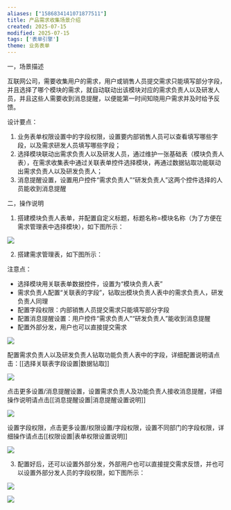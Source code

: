 ```yaml
---
aliases: ["1586834141071877511"]
title: 产品需求收集场景介绍
created: 2025-07-15
modified: 2025-07-15
tags: ['表单引擎']
theme: 业务表单
---
```


一，场景描述

互联网公司，需要收集用户的需求，用户或销售人员提交需求只能填写部分字段，并且选择了哪个模块的需求，就自动联动出该模块对应的需求负责人以及研发人员，并且这些人需要收到消息提醒，以便能第一时间知晓用户需求并及时给予反馈。

设计要点：

1. 业务表单权限设置中的字段权限，设置要内部销售人员可以查看填写哪些字段，以及需求研发人员填写哪些字段；
2. 选择模块联动出需求负责人以及研发人员，通过维护一张基础表（模块负责人表），在需求收集表中通过关联表单控件选择模块，再通过数据钻取功能联动出需求负责人以及研发负责人；
3. 消息提醒设置，设置用户控件“需求负责人”“研发负责人”这两个控件选择的人员能收到消息提醒

二，操作说明

1. 搭建模块负责人表单，并配置自定义标题，标题名称=模块名称（为了方便在需求管理表中选择模块），如下图所示：

![](172e0800118da426697bbd17f9f5f689.jpg)

2. 搭建需求管理表，如下图所示：

注意点：

- 选择模块用关联表单数据控件，设置为“模块负责人表”
- 需求负责人配置“关联表的字段”，钻取出模块负责人表中的需求负责人，研发负责人同理
- 配置字段权限：内部销售人员提交需求只能填写部分字段
- 配置消息提醒设置：用户控件“需求负责人”“研发负责人”能收到消息提醒
- 配置外部分发，用户也可以直接提交需求

![](4d635485219a282c30ab0bb94dd245e1.jpg)

配置需求负责人以及研发负责人钻取功能负责人表中的字段，详细配置说明请点击：[[选择关联表字段设置|数据钻取]]

![](a2d0e87d7523570e7b16dea9df489242.jpg)

点击更多设置/消息提醒设置，设置需求负责人及功能负责人接收消息提醒，详细操作说明请点击[[消息提醒设置|消息提醒设置说明]]

![](94d9efa4f4a6129c11761ff9ff37bf48.jpg)

设置字段权限，点击更多设置/权限设置/字段权限，设置不同部门的字段权限，详细操作请点击[[权限设置|表单权限设置说明]]

![](0fb2bf6f6af3a42e22846ec07573be9b.jpg)

3. 配置好后，还可以设置外部分发，外部用户也可以直接提交需求反馈，并也可以设置外部分发人员的字段权限，如下图所示：

![](823952650701f7e42108d327d2629c75.jpg)

![](70356e221ece6ddc5560d7b8547660c2.jpg)